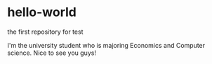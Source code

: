 # hello-world
the first repository for test

I'm the university student who is majoring Economics and Computer science.
Nice to see you guys!
